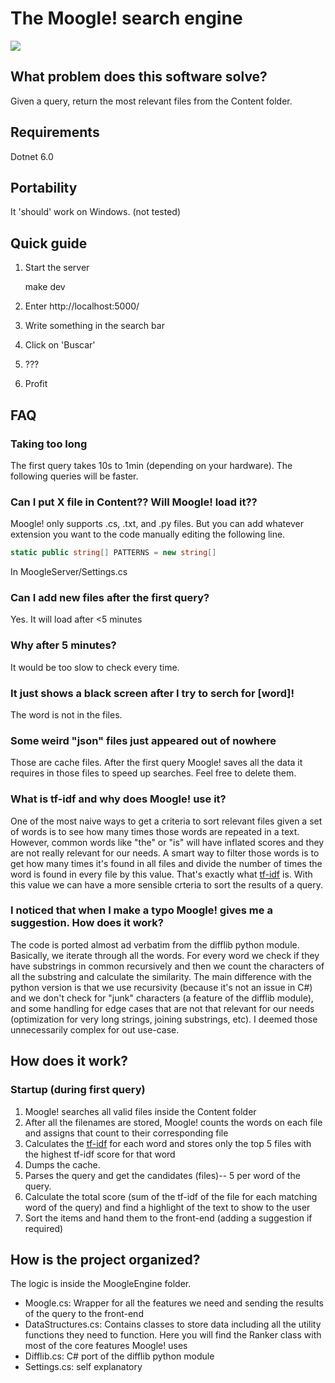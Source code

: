 The Moogle! search engine
===========================

![](moogle.png)

## What problem does this software solve?
Given a query, return the most relevant files from the Content folder.
  
## Requirements
Dotnet 6.0

## Portability

It 'should' work on Windows. (not tested)

## Quick guide
1. Start the server

    make dev

2. Enter http://localhost:5000/

3. Write something in the search bar

4. Click on 'Buscar'

5. ???

6. Profit

## FAQ
### Taking too long

The first query takes 10s to 1min (depending on your hardware). The following queries will be faster.

### Can I put X file in Content?? Will Moogle! load it??

Moogle! only supports .cs, .txt, and .py files. But you can add whatever extension you want to the code manually editing the following line.

```cs
static public string[] PATTERNS = new string[]
```

In MoogleServer/Settings.cs

### Can I add new files after the first query?

Yes. It will load after <5 minutes

### Why after 5 minutes?

It would be too slow to check every time.

### It just shows a black screen after I try to serch for [word]!

The word is not in the files.

### Some weird "json" files just appeared out of nowhere

Those are cache files. After the first query Moogle! saves all the data it requires in those files to speed up searches.
Feel free to delete them.

### What is tf-idf and why does Moogle! use it?
One of the most naive ways to get a criteria to sort relevant files given a set of words is to see how many times those words are repeated in a text. However, common words like "the" or "is" will have inflated scores and they are not really relevant for our needs. A smart way to filter those words is to get how many times it's found in all files and divide the number of times the word is found in every file by this value.
That's exactly what [tf-idf](https://en.wikipedia.org/wiki/Tf%E2%80%93idf) is. With this value we can have a more sensible crteria to sort the results of a query.

### I noticed that when I make a typo Moogle! gives me a suggestion. How does it work?
The code is ported almost ad verbatim from the difflib python module.
Basically, we iterate through all the words. For every word we check if they have substrings in common recursively and then we count the characters of all the substring and calculate the similarity.
The main difference with the python version is that we use recursivity (because it's not an issue in C#) and we don't check for "junk" characters (a feature of the difflib module), and some handling for edge cases that are not that relevant for our needs (optimization for very long strings, joining substrings, etc). I deemed those unnecessarily complex for out use-case.

## How does it work?

### Startup (during first query)

1. Moogle! searches all valid files inside the Content folder
2. After all the filenames are stored, Moogle! counts the words on each file and assigns that count to their corresponding file
3. Calculates the [tf-idf](https://en.wikipedia.org/wiki/Tf%E2%80%93idf) for each word and stores only the top 5 files with the highest tf-idf score for that word
4. Dumps the cache.
5. Parses the query and get the candidates (files)-- 5 per word of the query.
6. Calculate the total score (sum of the tf-idf of the file for each matching word of the query) and find a highlight of the text to show to the user
7. Sort the items and hand them to the front-end (adding a suggestion if required)

## How is the project organized?

The logic is inside the MoogleEngine folder.

- Moogle.cs: Wrapper for all the features we need and sending the results of the query to the front-end
- DataStructures.cs: Contains classes to store data including all the utility functions they need to function. Here you will find the Ranker class with most of the core features Moogle! uses
- Difflib.cs: C# port of the difflib python module
- Settings.cs: self explanatory

